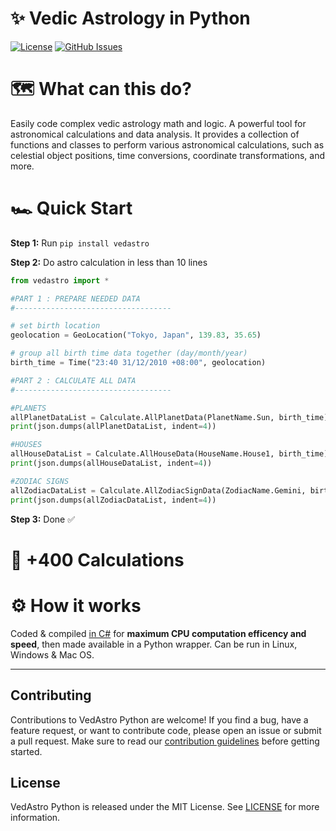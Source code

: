 <h1> ✨ Vedic Astrology in Python</h1>

[![License](https://img.shields.io/github/license/VedAstro/VedAstro.Python)](https://github.com/VedAstro/VedAstro.Python/blob/main/LICENSE)
[![GitHub Issues](https://img.shields.io/github/issues/VedAstro/VedAstro.Python)](https://github.com/VedAstro/VedAstro.Python/issues)


# 🗺️ What can this do?
Easily code complex vedic astrology math and logic.
A powerful tool for astronomical calculations and data analysis. It provides a collection of functions and classes to perform various astronomical calculations, such as celestial object positions, time conversions, coordinate transformations, and more.


# 🏎️ Quick Start

**Step 1:** Run `pip install vedastro`

**Step 2:** Do astro calculation in less than 10 lines
```python
from vedastro import * 

#PART 1 : PREPARE NEEDED DATA
#-----------------------------------

# set birth location
geolocation = GeoLocation("Tokyo, Japan", 139.83, 35.65)

# group all birth time data together (day/month/year)
birth_time = Time("23:40 31/12/2010 +08:00", geolocation)

#PART 2 : CALCULATE ALL DATA
#-----------------------------------

#PLANETS
allPlanetDataList = Calculate.AllPlanetData(PlanetName.Sun, birth_time)
print(json.dumps(allPlanetDataList, indent=4))

#HOUSES
allHouseDataList = Calculate.AllHouseData(HouseName.House1, birth_time)
print(json.dumps(allHouseDataList, indent=4))

#ZODIAC SIGNS
allZodiacDataList = Calculate.AllZodiacSignData(ZodiacName.Gemini, birth_time)
print(json.dumps(allZodiacDataList, indent=4))
```

**Step 3:** Done ✅

# 🧮 +400 Calculations


# ⚙️ How it works
Coded & compiled [in C#](https://github.com/VedAstro/VedAstro) for **maximum CPU computation efficency and speed**, then made available in a Python wrapper. Can be run in Linux, Windows & Mac OS.


-------------------

## Contributing

Contributions to VedAstro Python are welcome! If you find a bug, have a feature request, or want to contribute code, please open an issue or submit a pull request. Make sure to read our [contribution guidelines](https://github.com/VedAstro/VedAstro.Python/CONTRIBUTING.md) before getting started.

## License

VedAstro Python is released under the MIT License. See [LICENSE](https://github.com/VedAstro/VedAstro.Python/LICENSE) for more information.


